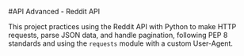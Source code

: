 #API Advanced - Reddit API

This project practices using the Reddit API with Python to make HTTP requests, parse JSON data, and handle pagination, following PEP 8 standards and using the `requests` module with a custom User-Agent.
